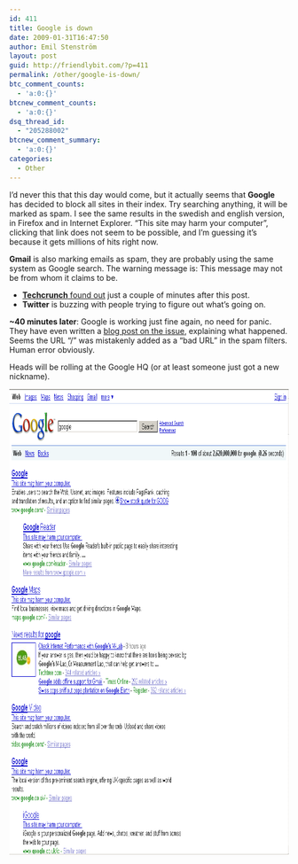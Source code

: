 ```yaml
---
id: 411
title: Google is down
date: 2009-01-31T16:47:50
author: Emil Stenström
layout: post
guid: http://friendlybit.com/?p=411
permalink: /other/google-is-down/
btc_comment_counts:
  - 'a:0:{}'
btcnew_comment_counts:
  - 'a:0:{}'
dsq_thread_id:
  - "205288002"
btcnew_comment_summary:
  - 'a:0:{}'
categories:
  - Other
---
```

I&#8217;d never this that this day would come, but it actually seems that **Google** has decided to block all sites in their index. Try searching anything, it will be marked as spam. I see the same results in the swedish and english version, in Firefox and in Internet Explorer. &#8220;This site may harm your computer&#8221;, clicking that link does not seem to be possible, and I&#8217;m guessing it&#8217;s because it gets millions of hits right now.

**Gmail** is also marking emails as spam, they are probably using the same system as Google search. The warning message is: This message may not be from whom it claims to be.

  * [**Techcrunch** found out](http://www.techcrunch.com/2009/01/31/google-flags-whole-internet-as-malware/) just a couple of minutes after this post.
  * **Twitter** is buzzing with people trying to figure out what&#8217;s going on.

**~40 minutes later**: Google is working just fine again, no need for panic. They have even written a [blog post on the issue](http://googleblog.blogspot.com/2009/01/this-site-may-harm-your-computer-on.html), explaining what happened. Seems the URL &#8220;/&#8221; was mistakenly added as a &#8220;bad URL&#8221; in the spam filters. Human error obviously.

Heads will be rolling at the Google HQ (or at least someone just got a new nickname).

<img class="alignnone size-full wp-image-415" title="Even google is marked as spam" src="/files/post-media/google_id_down.png" alt="Even google is marked as spam" width="955" height="841">
